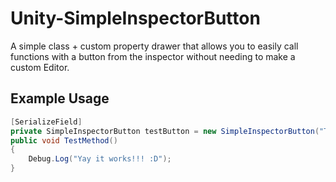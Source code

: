 # Unity-SimpleInspectorButton
A simple class + custom property drawer that allows you to easily call functions with a button from the inspector without needing to make a custom Editor.

## Example Usage
```C#
[SerializeField]
private SimpleInspectorButton testButton = new SimpleInspectorButton("TestMethod", "Do Test Method");
public void TestMethod()
{
    Debug.Log("Yay it works!!! :D");
}
```
